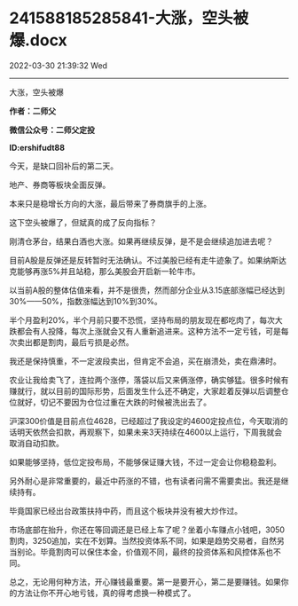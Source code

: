 # 241588185285841-大涨，空头被爆.docx

2022-03-30 21:39:32 Wed

----

大涨，空头被爆

__作者：二师父__

__微信公众号：二师父定投__

__ID:ershifudt88__

今天，是缺口回补后的第二天。

地产、券商等板块全面反弹。

本来只是稳增长方向的大涨，最后带来了券商旗手的上涨。

这下空头被爆了，但斌真的成了反向指标？

刚清仓茅台，结果白酒也大涨。如果再继续反弹，是不是会继续追加进去呢？

目前A股是反弹还是反转暂时无法确认。不过美股已经有走牛迹象了。如果纳斯达克能够再涨5%并且站稳，那么美股会开启新一轮牛市。

以当前A股的整体估值来看，并不是很贵，然而部分企业从3\.15底部涨幅已经达到30%——50%，指数涨幅达到10%到30%。

半个月盈利20%，半个月前只要不恐慌，坚持布局的朋友现在都吃肉了，每次大跌都会有人投降，每次上涨就会又有人重新追进来。这种方法不一定亏钱，可是每次卖出都是割肉，最后亏损是必然。

我还是保持慎重，不一定波段卖出，但肯定不会追，买在崩溃处，卖在鼎沸时。

农业让我给卖飞了，连拉两个涨停，落袋以后又来俩涨停，确实够猛。很多时候有赚就行，就以目前的国际形势，后面发生什么还不确定，大家趁着反弹以后调整仓位就好，切记不要因为仓位过重在大跌的时候被洗出去了。

沪深300价值是目前点位4628，已经超过了我设定的4600定投点位，今天取消的话明天依然会扣款，再观察下，如果未来3天持续在4600以上运行，下周我就会取消自动扣款。

如果能够坚持，低位定投布局，不能够保证赚大钱，不过一定会让你稳稳盈利。

另外耐心是非常重要的，最近中药涨的不错，也有读者问需不需要卖出。我还是继续持有。

毕竟国家已经出台政策扶持中药，而且这个板块并没有被大炒作过。

市场底部在抬升，你还在等回调还是已经上车了呢？坐着小车赚点小钱吧，3050割肉，3250追加，实在不划算。当然投资体系不同，如果是趋势交易者，自然另当别论。毕竟割肉可以保住本金，价值观不同，最终的投资体系和风控体系也不同。

总之，无论用何种方法，开心赚钱最重要。第一是要开心，第二是要赚钱。如果你的方法让你不开心地亏钱，真的得考虑换一种模式了。

